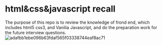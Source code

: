 # html&css&javascript recall

The purpose of this repo is to review the knowledge of frond end, which includes html5 css3, and Vanilia Javascript, and do the preparation work for the future interview questions.
![adafbb1ebe096b63fdaf565f03338744eaf8ac71](https://user-images.githubusercontent.com/49183972/123548703-7d2c7b00-d798-11eb-8861-88007f9caf47.jpg)
